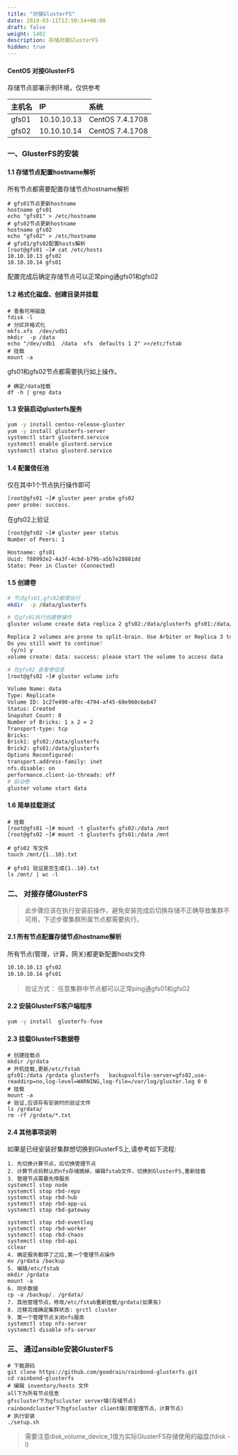 ```yaml
---
title: "对接GlusterFS"
date: 2019-03-11T12:50:54+08:00
draft: false
weight: 1402
description: 存储对接GlusterFS
hidden: true
---
```


#### CentOS 对接GlusterFS

存储节点部署示例环境，仅供参考

| 主机名     | IP         | 系统                    |
| :------- | :----------- | :----------------------- |
|gfs01 |10.10.10.13|CentOS 7.4.1708|
|gfs02 |10.10.10.14|CentOS 7.4.1708|

### 一、GlusterFS的安装

#### 1.1 存储节点配置hostname解析

所有节点都需要配置存储节点hostname解析

```
# gfs01节点更新hostname
hostname gfs01
echo "gfs01" > /etc/hostname
# gfs02节点更新hostname
hostname gfs02
echo "gfs02" > /etc/hostname
# gfs01/gfs02配置hosts解析
[root@gfs01 ~]# cat /etc/hosts
10.10.10.13 gfs02
10.10.10.14 gfs01
```

配置完成后确定存储节点可以正常ping通gfs01和gfs02

#### 1.2 格式化磁盘、创建目录并挂载

```
# 查看可用磁盘
fdisk -l
# 分区并格式化
mkfs.xfs  /dev/vdb1
mkdir  -p /data
echo "/dev/vdb1  /data  xfs  defaults 1 2" >>/etc/fstab
# 挂载
mount -a
```

gfs01和gfs02节点都需要执行如上操作。

```
# 确定/data挂载
df -h | grep data
```

#### 1.3 安装启动glusterfs服务

```bash
yum -y install centos-release-gluster 
yum -y install glusterfs-server 
systemctl start glusterd.service
systemctl enable glusterd.service
systemctl status glusterd.service
```

#### 1.4 配置信任池

仅在其中1个节点执行操作即可

```bash
[root@gfs01 ~]# gluster peer probe gfs02
peer probe: success.
```

在gfs02上验证

```bash
[root@gfs02 ~]# gluster peer status
Number of Peers: 1

Hostname: gfs01
Uuid: f88992e2-4a3f-4cbd-b79b-a5b7e28881dd
State: Peer in Cluster (Connected)
```

#### 1.5 创建卷

```bash
# 节点gfs01,gfs02都需执行  
mkdir  -p /data/glusterfs

# 在gfs01执行创建卷操作
gluster volume create data replica 2 gfs02:/data/glusterfs gfs01:/data/glusterfs

Replica 2 volumes are prone to split-brain. Use Arbiter or Replica 3 to avoid this. See: http://docs.gluster.org/en/latest/Administrator%20Guide/Split%20brain%20and%20ways%20to%20deal%20with%20it/.
Do you still want to continue?
 (y/n) y
volume create: data: success: please start the volume to access data

# 在gfs02 查看卷信息
[root@gfs02 ~]# gluster volume info

Volume Name: data
Type: Replicate
Volume ID: 1c27e490-af0c-4794-af45-60e960c6eb47
Status: Created
Snapshot Count: 0
Number of Bricks: 1 x 2 = 2
Transport-type: tcp
Bricks:
Brick1: gfs02:/data/glusterfs
Brick2: gfs01:/data/glusterfs
Options Reconfigured:
transport.address-family: inet
nfs.disable: on
performance.client-io-threads: off
# 启动卷
gluster volume start data
```

#### 1.6 简单挂载测试

```
# 挂载
[root@gfs01 ~]# mount -t glusterfs gfs02:/data /mnt
[root@gfs02 ~]# mount -t glusterfs gfs01:/data /mnt

# gfs02 写文件
touch /mnt/{1..10}.txt

# gfs01 验证是否生成{1..10}.txt
ls /mnt/ | wc -l
```

### 二、 对接存储GlusterFS

> 此步骤应该在执行安装前操作，避免安装完成后切换存储不正确导致集群不可用，下述步骤集群所属节点都需要执行。

#### 2.1 所有节点配置存储节点hostname解析

所有节点(管理，计算，网关)都更新配置hosts文件

```bash
10.10.10.13 gfs02
10.10.10.14 gfs01
```

> 验证方式： 任意集群中节点都可以正常ping通gfs01和gfs02

#### 2.2 安装GlusterFS客户端程序

```bash
yum -y install  glusterfs-fuse
```

#### 2.3 挂载GlusterFS数据卷

```
# 创建挂载点
mkdir /grdata
# 开机挂载,更新/etc/fstab
gfs01:/data /grdata glusterfs   backupvolfile-server=gfs02,use-readdirp=no,log-level=WARNING,log-file=/var/log/gluster.log 0 0
# 挂载
mount -a
# 验证,应该存有安装时的验证文件
ls /grdata/
rm -rf /grdata/*.txt
```

#### 2.4 其他事项说明

如果是已经安装好集群想切换到GlusterFS上,请参考如下流程:

```
1. 先切换计算节点，后切换管理节点
2. 计算节点将默认的nfs存储摘掉，编辑fstab文件，切换到GlusterFS,重新挂载
3. 管理节点需要先停服务
systemctl stop node
systemctl stop rbd-repo
systemctl stop rbd-hub
systemctl stop rbd-app-ui
systemctl stop rbd-gateway

systemctl stop rbd-eventlog
systemctl stop rbd-worker
systemctl stop rbd-chaos
systemctl stop rbd-api
cclear
4. 确定服务都停了之后,第一个管理节点操作
mv /grdata /backup
5. 编辑/etc/fstab
mkdir /grdata
mount -a 
6. 同步数据
cp -a /backup/. /grdata/
7. 其他管理节点，修改/etc/fstab重新挂载/grdata(如果有)
8. 迁移完成确定集群状态: grctl cluster
9. 第一个管理节点关闭nfs服务
systemctl stop nfs-server
systemctl disable nfs-server
```

### 三、 通过ansible安装GlusterFS


```
# 下载源码
git clone https://github.com/goodrain/rainbond-glusterfs.git
cd rainbond-glusterfs
# 编辑 inventory/hosts 文件
all下为所有节点信息
gfscluster下为gfscluster server端(存储节点)
rainbondcluster下为gfscluster client端(即管理节点，计算节点)
# 执行安装
./setup.sh
```

> 需要注意disk_volume_device_1值为实际GlusterFS存储使用的磁盘(fdisk -l)